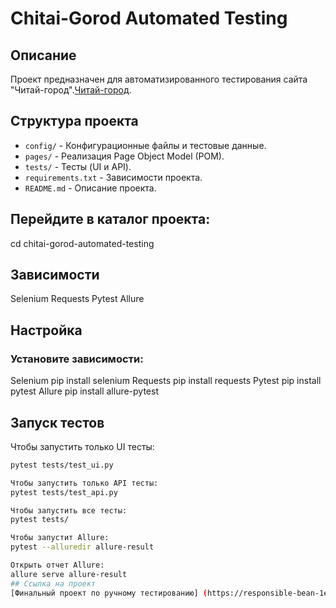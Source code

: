 # Chitai-Gorod Automated Testing

## Описание

Проект предназначен для автоматизированного тестирования сайта "Читай-город".[Читай-город](https://www.chitai-gorod.ru/).

## Структура проекта

- `config/` - Конфигурационные файлы и тестовые данные.
- `pages/` - Реализация Page Object Model (POM).
- `tests/` - Тесты (UI и API).
- `requirements.txt` - Зависимости проекта.
- `README.md` - Описание проекта.

## Перейдите в каталог проекта:
cd chitai-gorod-automated-testing

## Зависимости
Selenium
Requests
Pytest
Allure

## Настройка
### Установите зависимости:
Selenium  pip install selenium
Requests  pip install requests
Pytest    pip install pytest
Allure    pip install allure-pytest

## Запуск тестов

Чтобы запустить только UI тесты:
```bash
pytest tests/test_ui.py

Чтобы запустить только API тесты:
pytest tests/test_api.py

Чтобы запустить все тесты:
pytest tests/

Чтобы запустит Allure:
pytest --alluredir allure-result

Открыть отчет Allure:
allure serve allure-result
## Ссылка на проект
[Финальный проект по ручному тестированию] (https://responsible-bean-1e3.notion.site/e5002d855e4343159bf8fb08e4bc6340)

